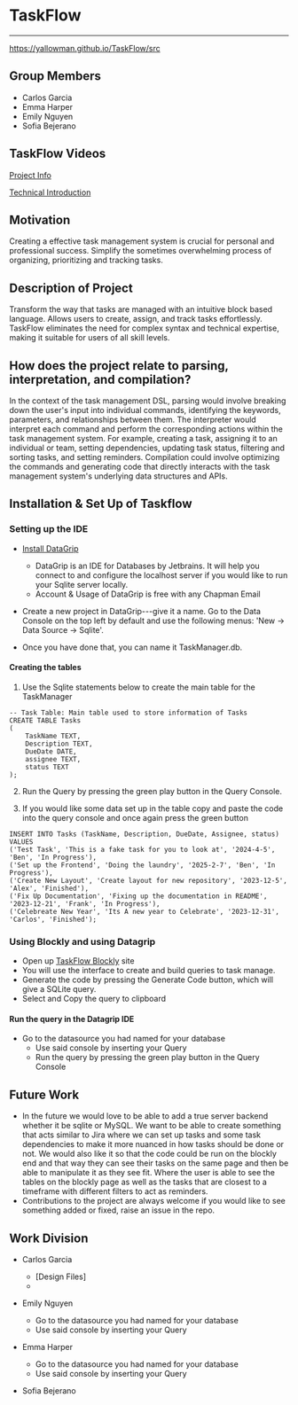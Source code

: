 # TaskFlow
------------
https://yallowman.github.io/TaskFlow/src
## Group Members
- Carlos Garcia
- Emma Harper
- Emily Nguyen
- Sofia Bejerano

## TaskFlow Videos
[Project Info](docs/Video1.mp4)

[Technical Introduction](docs/TechDemo.mp4)

## Motivation
Creating a effective task management system is crucial for personal and professional success. Simplify the sometimes overwhelming process of organizing, prioritizing and tracking tasks.

## Description of Project
Transform the way that tasks are managed with an intuitive block based language. Allows users to create, assign, and track tasks effortlessly. TaskFlow eliminates the need for complex syntax and technical expertise, making it suitable for users of all skill levels.

## How does the project relate to parsing, interpretation, and compilation?
In the context of the task management DSL, parsing would involve breaking down the user's input into individual commands, identifying the keywords, parameters, and relationships between them. The interpreter would interpret each command and perform the corresponding actions within the task management system. For example, creating a task, assigning it to an individual or team, setting dependencies, updating task status, filtering and sorting tasks, and setting reminders. Compilation could involve optimizing the commands and generating code that directly interacts with the task management system's underlying data structures and APIs.

## Installation & Set Up of Taskflow

### Setting up the IDE

- [Install DataGrip](https://www.jetbrains.com/datagrip/download/)
    - DataGrip is an IDE for Databases by Jetbrains. It will help you connect to and configure the localhost server if you would like to run your Sqlite server locally.
    - Account & Usage of DataGrip is free with any Chapman Email

- Create a new project in DataGrip---give it a name. Go to the Data Console on the top left by default and use the following menus: 'New -> Data Source -> Sqlite'.
- Once you have done that, you can name it TaskManager.db.

#### Creating the tables

1. Use the Sqlite statements below to create the main table for the TaskManager
```sqlite
-- Task Table: Main table used to store information of Tasks
CREATE TABLE Tasks
(
    TaskName TEXT,
    Description TEXT,
    DueDate DATE,
    assignee TEXT,
    status TEXT
);
```
2. Run the Query by pressing the green play button in the Query Console.

3. If you would like some data set up in the table copy and paste the code into the query console and once again press the green button 
```sqlite
INSERT INTO Tasks (TaskName, Description, DueDate, Assignee, status) VALUES
('Test Task', 'This is a fake task for you to look at', '2024-4-5', 'Ben', 'In Progress'),
('Set up the Frontend', 'Doing the laundry', '2025-2-7', 'Ben', 'In Progress'),
('Create New Layout', 'Create layout for new repository', '2023-12-5', 'Alex', 'Finished'),
('Fix Up Documentation', 'Fixing up the documentation in README', '2023-12-21', 'Frank', 'In Progress'),
('Celebreate New Year', 'Its A new year to Celebrate', '2023-12-31', 'Carlos', 'Finished');
```

### Using Blockly and using Datagrip
  - Open up [TaskFlow Blockly](https://yallowman.github.io/TaskFlow/src/) site
  - You will use the interface to create and build queries to task manage.
  - Generate the code by pressing the Generate Code button, which will give a SQLite query.
  - Select and Copy the query to clipboard

#### Run the query in the Datagrip IDE
- Go to the datasource you had named for your database
  - Use said console by inserting your Query
  - Run the query by pressing the green play button in the Query Console
## Future Work
- In the future we would love to be able to add a true server backend whether it be sqlite or MySQL. We want to be able to create something that acts similar to Jira where we can set up tasks and some task dependencies to make it more nuanced in how tasks should be done or not. We would also like it so that the code could be run on the blockly end and that way they can see their tasks on the same page and then be able to manipulate it as they see fit. Where the user is able to see the tables on the blockly page as well as the tasks that are closest to a timeframe with different filters to act as reminders. 
- Contributions to the project are always welcome if you would like to see something added or fixed, raise an issue in the repo. 
## Work Division
- Carlos Garcia
  - [Design Files]
  - 

- Emily Nguyen
  - Go to the datasource you had named for your database
  - Use said console by inserting your Query
    
- Emma Harper
  - Go to the datasource you had named for your database
  - Use said console by inserting your Query
- Sofia Bejerano
